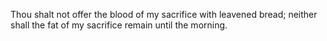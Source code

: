 Thou shalt not offer the blood of my sacrifice with leavened bread; neither shall the fat of my sacrifice remain until the morning.
